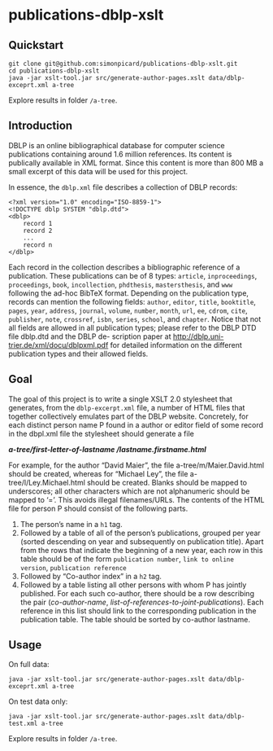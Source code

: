 # publications-dblp-xslt

## Quickstart

```
git clone git@github.com:simonpicard/publications-dblp-xslt.git
cd publications-dblp-xslt
java -jar xslt-tool.jar src/generate-author-pages.xslt data/dblp-exceprt.xml a-tree
```
Explore results in folder `/a-tree`.

## Introduction

DBLP is an online bibliographical database for computer science publications containing around 1.6 million references. Its content is publically available in XML format. Since this content is more than 800 MB a small excerpt of this data will be used for this project.

In essence, the `dblp.xml` file describes a collection of DBLP records:
```
<?xml version="1.0" encoding="ISO-8859-1">
<!DOCTYPE dblp SYSTEM "dblp.dtd">
<dblp>
    record 1 
    record 2 
    ... 
    record n
</dblp>

```

Each record in the collection describes a bibliographic reference of a publication. These publications can be of 8 types: `article`, `inproceedings`, `proceedings`, `book`, `incollection`, `phdthesis`, `mastersthesis`, and `www` following the ad-hoc BibTeX format.
Depending on the publication type, records can mention the following fields: `author`, `editor`, `title`, `booktitle`, `pages`, `year`, `address`, `journal`, `volume`, `number`, `month`, `url`, `ee`, `cdrom`, `cite`, `publisher`, `note`, `crossref`, `isbn`, `series`, `school`, and `chapter`. Notice that not all fields are allowed in all publication types; please refer to the DBLP DTD file dblp.dtd and the DBLP de- scription paper at http://dblp.uni-trier.de/xml/docu/dblpxml.pdf for detailed information on the different publication types and their allowed fields.

## Goal

The goal of this project is to write a single XSLT 2.0 stylesheet that generates, from the `dblp-excerpt.xml` file, a number of HTML files that together collectively emulates part of the DBLP website.
Concretely, for each distinct person name P found in a author or editor field of some record in the dbpl.xml file the stylesheet should generate a file

___a-tree/first-letter-of-lastname /lastname.firstname.html___

For example, for the author “David Maier”, the file a-tree/m/Maier.David.html should be created, whereas for “Michael Ley”, the file a-tree/l/Ley.Michael.html should be created. Blanks should be mapped to underscores; all other characters which are not alphanumeric should be mapped to ‘=’. This avoids illegal filenames/URLs.
The contents of the HTML file for person P should consist of the following parts.
1. The person’s name in a `h1` tag.
1. Followed by a table of all of the person’s publications, grouped per year (sorted descending on year and subsequently on publication title). Apart from the rows that indicate the beginning of a new year, each row in this table should be of the form `publication number`, `link to online version`, `publication reference`
1. Followed by “Co-author index” in a `h2` tag.
1. Followed by a table listing all other persons with whom P has jointly published. For each such co-author, there should be a row describing the pair (_co-author-name_, _list-of-references-to-joint-publications_). Each reference in this list should link to the corresponding publication in the publication table. The table should be sorted by co-author lastname.

## Usage

On full data:

`java -jar xslt-tool.jar src/generate-author-pages.xslt data/dblp-exceprt.xml a-tree`

On test data only:

`java -jar xslt-tool.jar src/generate-author-pages.xslt data/dblp-test.xml a-tree`

Explore results in folder `/a-tree`.
